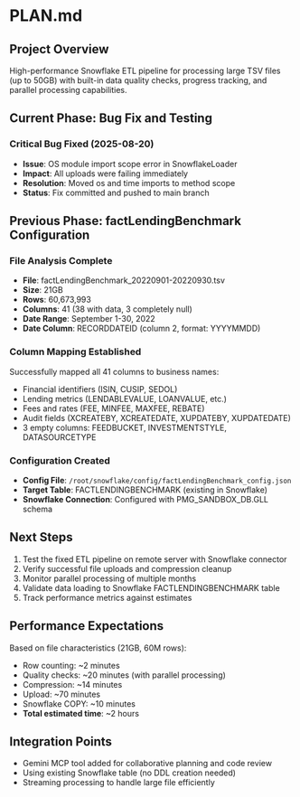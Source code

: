 # PLAN.md

## Project Overview
High-performance Snowflake ETL pipeline for processing large TSV files (up to 50GB) with built-in data quality checks, progress tracking, and parallel processing capabilities.

## Current Phase: Bug Fix and Testing

### Critical Bug Fixed (2025-08-20)
- **Issue**: OS module import scope error in SnowflakeLoader
- **Impact**: All uploads were failing immediately 
- **Resolution**: Moved os and time imports to method scope
- **Status**: Fix committed and pushed to main branch

## Previous Phase: factLendingBenchmark Configuration

### File Analysis Complete
- **File**: factLendingBenchmark_20220901-20220930.tsv
- **Size**: 21GB
- **Rows**: 60,673,993
- **Columns**: 41 (38 with data, 3 completely null)
- **Date Range**: September 1-30, 2022
- **Date Column**: RECORDDATEID (column 2, format: YYYYMMDD)

### Column Mapping Established
Successfully mapped all 41 columns to business names:
- Financial identifiers (ISIN, CUSIP, SEDOL)
- Lending metrics (LENDABLEVALUE, LOANVALUE, etc.)
- Fees and rates (FEE, MINFEE, MAXFEE, REBATE)
- Audit fields (XCREATEBY, XCREATEDATE, XUPDATEBY, XUPDATEDATE)
- 3 empty columns: FEEDBUCKET, INVESTMENTSTYLE, DATASOURCETYPE

### Configuration Created
- **Config File**: `/root/snowflake/config/factLendingBenchmark_config.json`
- **Target Table**: FACTLENDINGBENCHMARK (existing in Snowflake)
- **Snowflake Connection**: Configured with PMG_SANDBOX_DB.GLL schema

## Next Steps
1. Test the fixed ETL pipeline on remote server with Snowflake connector
2. Verify successful file uploads and compression cleanup
3. Monitor parallel processing of multiple months
4. Validate data loading to Snowflake FACTLENDINGBENCHMARK table
5. Track performance metrics against estimates

## Performance Expectations
Based on file characteristics (21GB, 60M rows):
- Row counting: ~2 minutes
- Quality checks: ~20 minutes (with parallel processing)
- Compression: ~14 minutes
- Upload: ~70 minutes
- Snowflake COPY: ~10 minutes
- **Total estimated time**: ~2 hours

## Integration Points
- Gemini MCP tool added for collaborative planning and code review
- Using existing Snowflake table (no DDL creation needed)
- Streaming processing to handle large file efficiently